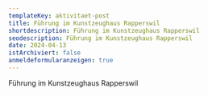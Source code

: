 ```yaml
---
templateKey: aktivitaet-post
title: Führung im Kunstzeughaus Rapperswil
shortdescription: Führung im Kunstzeughaus Rapperswil
seodescription: Führung im Kunstzeughaus Rapperswil
date: 2024-04-13
istArchiviert: false
anmeldeformularanzeigen: true
---
```

<!--StartFragment-->

Führung im Kunstzeughaus Rapperswil

<!--EndFragment-->